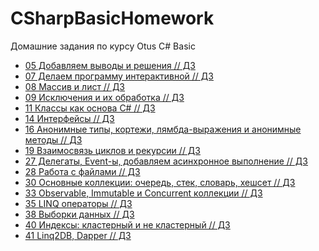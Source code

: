 # CSharpBasicHomework
Домашние задания по курсу Otus C# Basic

* [05 Добавляем выводы и решения // ДЗ](05%20Добавляем%20выводы%20и%20решения)
* [07 Делаем программу интерактивной // ДЗ](07%20Делаем%20программу%20интерактивной)
* [08 Массив и лист // ДЗ](08%20Массив%20и%20лист)
* [09 Исключения и их обработка // ДЗ](09%20Исключения%20и%20их%20обработка)
* [11 Классы как основа C# // ДЗ](11%20Классы%20как%20основа%20C%23)
* [14 Интерфейсы // ДЗ](14%20Интерфейсы)
* [16 Анонимные типы, кортежи, лямбда-выражения и анонимные методы // ДЗ]((16%20Анонимные%20типы%2C%20кортежи%2C%20лямбда-выражения%20и%20анонимные%20методы))
* [19 Взаимосвязь циклов и рекурсии // ДЗ](19%20Взаимосвязь%20циклов%20и%20рекурсии)
* [27 Делегаты, Event-ы, добавляем асинхронное выполнение // ДЗ](27%20Делегаты,%20Event-ы,%20добавляем%20асинхронное%20выполнение)
* [28 Работа с файлами // ДЗ](28%20Работа%20с%20файлами)
* [30 Основные коллекции: очередь, стек, словарь, хешсет // ДЗ](30%20Основные%20коллекции%20-%20очередь,%20стек,%20словарь,%20хешсет)
* [33 Observable, Immutable и Concurrent коллекции // ДЗ](33%20Observable,%20Immutable%20и%20Concurrent%20коллекции)
* [35 LINQ операторы // ДЗ](35%20LINQ%20операторы)
* [38 Выборки данных // ДЗ](38%20Выборки%20данных)
* [40 Индексы: кластерный и не кластерный // ДЗ](40%20Индексы%20-%20кластерный%20и%20не%20кластерный)
* [41 Linq2DB, Dapper // ДЗ](41%20Linq2DB,%20Dapper)
